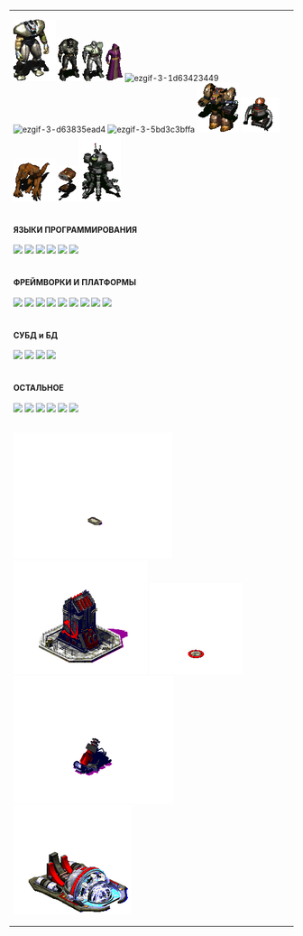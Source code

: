 <table>
<tr>
<td>

  
![](https://github.com/XrestRus/XrestRus/blob/main/asset/Frank%20Horrigan%20Fallout2.gif) 
![](https://github.com/XrestRus/XrestRus/blob/main/asset/a-a-1.gif) 
![](https://github.com/XrestRus/XrestRus/blob/main/asset/a-a-3.gif)
![](https://github.com/XrestRus/XrestRus/blob/main/asset/a-a-2.gif) 
![ezgif-3-1d63423449](https://user-images.githubusercontent.com/52876110/147875533-b68c1855-1843-4476-8959-7d4af8f4cc32.gif)
![ezgif-3-d63835ead4](https://user-images.githubusercontent.com/52876110/147875537-abc5a32f-01f0-48a0-9a5b-69dbfda3434d.gif)
![ezgif-3-5bd3c3bffa](https://user-images.githubusercontent.com/52876110/147875545-be3af6bb-5db2-4011-b616-9b784f5b0cfc.gif)
![](https://github.com/XrestRus/XrestRus/blob/main/asset/r-a-2.gif)
![](https://github.com/XrestRus/XrestRus/blob/main/asset/r-a-3.gif)
![](https://github.com/XrestRus/XrestRus/blob/main/asset/a-a-5-m.gif) 
![](https://github.com/XrestRus/XrestRus/blob/main/asset/r-a-4-m.gif) 
![](https://github.com/XrestRus/XrestRus/blob/main/asset/r-a-1.gif) 
  
</td>

<!---
<td>
  
![Top Langs](https://github-readme-stats.vercel.app/api/top-langs/?username=XrestRus&layout=compact&langs_count=20)

</td>
-->

</tr>

<!---
<tr>
  <td>

<img src="https://github.com/XrestRus/XrestRus/raw/main/asset/1.webp" alt="" style="max-width: 100%; height:100px">
<img src="https://github.com/XrestRus/XrestRus/raw/main/asset/2.gif" alt="" style="max-width: 100%; height:100px">
<img src="https://github.com/XrestRus/XrestRus/raw/main/asset/3.gif" alt="" style="max-width: 100%; height:100px">

  </td>
</tr>
-->

<tr>
<td colspan="2">

<h4>ЯЗЫКИ ПРОГРАММИРОВАНИЯ</h4>
  
![](https://img.shields.io/badge/-typescript-%23C21325?style=for-the-badge&color=black&logo=typescript)
![](https://img.shields.io/badge/-javascript-%23C21325?style=for-the-badge&color=black&logo=javascript)
![](https://img.shields.io/badge/-php-%23C21325?style=for-the-badge&color=black&logo=php)
![](https://img.shields.io/badge/-python-%23C21325?style=for-the-badge&color=black&logo=python)
![](https://img.shields.io/badge/-CSharp-%23C21325?style=for-the-badge&color=black&logoColor=239120&logo=CSharp)
![](https://img.shields.io/badge/-Dart-%23C21325?style=for-the-badge&color=black&logoColor=239120&logo=Dart)
  
</td>
</tr>
<tr>
<td colspan="2">

<h4>ФРЕЙМВОРКИ И ПЛАТФОРМЫ</h4>
  
![](https://img.shields.io/badge/-Node.js-%23C21325?style=for-the-badge&color=black&logo=nodedotjs)
![](https://img.shields.io/badge/-React-%23C21325?style=for-the-badge&color=black&logo=react)
![](https://img.shields.io/badge/-Vue-%23C21325?style=for-the-badge&color=black&logo=vuedotjs)
![](https://img.shields.io/badge/-NET-%23C21325?style=for-the-badge&color=black&logo=dotnet)
![](https://img.shields.io/badge/-Laravel-%23C21325?style=for-the-badge&color=black&logo=laravel)
![](https://img.shields.io/badge/-Symfony-%23C21325?style=for-the-badge&color=black&logo=Symfony)
![](https://img.shields.io/badge/-Xamarin-%23C21325?style=for-the-badge&color=black&logoColor=3498DB&logo=Xamarin)
![](https://img.shields.io/badge/-Django-%23C21325?style=for-the-badge&color=black&logo=django)
![](https://img.shields.io/badge/-Flutter-%23C21325?style=for-the-badge&color=black&logo=flutter)
 
</td>
</tr>

<tr>
<td colspan="2">

<h4>СУБД и БД</h4>
  
![](https://img.shields.io/badge/-MySQL-%23C21325?style=for-the-badge&color=black&logo=MySQL)
![](https://img.shields.io/badge/-MariaDB-%23C21325?style=for-the-badge&color=black&logo=MariaDB)
![](https://img.shields.io/badge/-Oracle-%23C21325?style=for-the-badge&color=black&logo=Oracle)
![](https://img.shields.io/badge/-PostgreSQL-%23C21325?style=for-the-badge&color=black&logo=postgresql)
  
</td>
</tr>

<tr>
<td colspan="2">

<h4>ОСТАЛЬНОЕ</h4>
  
![](https://img.shields.io/badge/-css3-%23C21325?style=for-the-badge&color=black&logoColor=1572B6&logo=css3)
![](https://img.shields.io/badge/-html5-%23C21325?style=for-the-badge&color=black&logoColor=E34F26&logo=html5)
![](https://img.shields.io/badge/-Docker-%23C21325?style=for-the-badge&color=black&logoColor=2496ED&logo=Docker)
![](https://img.shields.io/badge/-LXC-%23C21325?style=for-the-badge&color=black&logo=linuxcontainers)
![](https://img.shields.io/badge/-Bash-%23C21325?style=for-the-badge&color=black&logo=gnubash)
![](https://img.shields.io/badge/-Webpack-%23C21325?style=for-the-badge&color=black&logo=webpack)
  
</td>
</tr>


<tr>
<td>
  
![](https://github.com/XrestRus/XrestRus/blob/main/asset/r1.webp) 
![](https://github.com/XrestRus/XrestRus/blob/main/asset/r2.webp) 
![](https://github.com/XrestRus/XrestRus/blob/main/asset/r3.webp) 
![](https://github.com/XrestRus/XrestRus/blob/main/asset/r5.webp) 
![](https://github.com/XrestRus/XrestRus/blob/main/asset/r4.webp) 

</td>
</tr>


</table>


